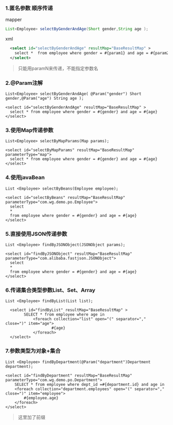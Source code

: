 ### 1.匿名参数 顺序传递

mapper

```java
List<Employee> selectByGenderAndAge(Short gender,String age );   
```

xml

```xml
  <select id="selectByGenderAndAge" resultMap="BaseResultMap" >
    select *  from employee where gender = #{param1} and age = #{param2}
  </select>
```

> 只能用paramN来传递，不能指定参数名

### 2.@Param注解

```
List<Employee> selectByGenderAndAge( @Param("gender") Short gender,@Param("age") String age );
```

```
<select id="selectByGenderAndAge" resultMap="BaseResultMap" >
  select * from employee where gender = #{gender} and age = #{age}
</select>
```

### 3.使用Map传递参数

```
List<Employee> selectByMapParams(Map params);

```

```
<select id="selectByMapParams" resultMap="BaseResultMap" parameterType="map">
  select * from employee where gender = #{gender} and age = #{age}
</select>
```

### 4.使用javaBean

```
List <Employee> selectByBeans(Employee employee);
```

```
<select id="selectByBeans" resultMap="BaseResultMap" parameterType="com.wg.demo.po.Employee">
  select
  *
  from employee where gender = #{gender} and age = #{age}
</select>

```

### 5.直接使用JSON传递参数

```
List <Employee> findByJSONObject(JSONObject params);
```

```
<select id="findByJSONObject" resultMap="BaseResultMap" parameterType="com.alibaba.fastjson.JSONObject">
  select
  *
  from employee where gender = #{gender} and age = #{age}
</select>

```

### 6.传递集合类型参数List、Set、Array

```
List <Employee> findByList(List list);
```

```
  <select id="findByList" resultMap="BaseResultMap" >
		SELECT * from employee where age in
    		<foreach collection="list" open="(" separator="," close=")" item="age">
      				#{age}
    		</foreach>
  </select>

```

### 7.参数类型为对象+集合

```
List <Employee> findByDepartment(@Param("department")Department department);
```

```
<select id="findByDepartment" resultMap="BaseResultMap" parameterType="com.wg.demo.po.Department">
    SELECT * from employee where dept_id =#{department.id} and age in
    <foreach collection="department.employees" open="(" separator="," close=")" item="employee">
        #{employee.age}
    </foreach>
</select>
```

> 这里加了前缀